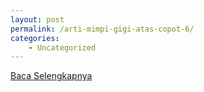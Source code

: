 ```yaml
---
layout: post
permalink: /arti-mimpi-gigi-atas-copot-6/
categories:
    - Uncategorized
---
```


[Baca Selengkapnya](/03)